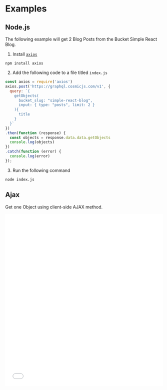 # Examples

## Node.js

The following example will get 2 Blog Posts from the Bucket Simple React Blog.

1. Install [`axios`](https://www.npmjs.com/package/axios)

```
npm install axios
```

2. Add the following code to a file titled `index.js`

```javascript
const axios = require('axios')
axios.post('https://graphql.cosmicjs.com/v1', {
  query: `{ 
    getObjects(
      bucket_slug: "simple-react-blog",
      input: { type: "posts", limit: 2 }
    ){
      title
    }
  }`
})
.then(function (response) {
  const objects = response.data.data.getObjects
  console.log(objects)
})
.catch(function (error) {
  console.log(error)
});
```

3. Run the following command

```
node index.js
```

## Ajax

Get one Object using client-side AJAX method.

<iframe width="100%" height="550" src="//jsfiddle.net/3kuy6s9f/embedded/js,html,result/" allowfullscreen="allowfullscreen" frameborder="0"></iframe>
